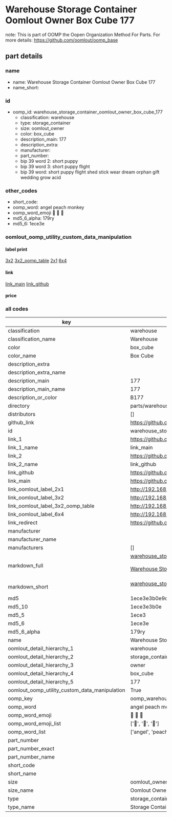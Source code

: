 # Warehouse Storage Container Oomlout Owner Box Cube 177  

note: This is part of OOMP the Oopen Organization Method For Parts. For more details: https://github.com/oomlout/oomp_base

##  part details
  







### name
* name: Warehouse Storage Container Oomlout Owner Box Cube 177
* name_short: 
### id
* oomp_id: warehouse_storage_container_oomlout_owner_box_cube_177
  * classification: warehouse
  * type: storage_container
  * size: oomlout_owner
  * color: box_cube
  * description_main: 177
  * description_extra: 
  * manufacturer: 
  * part_number: 
  * bip 39 word 2: short puppy
  * bip 39 word 3: short puppy flight
  * bip 39 word: short puppy flight shed stick wear dream orphan gift wedding grow acid

### other_codes
* short_code: 
* oomp_word: angel peach monkey
* oomp_word_emoji :angel: :peach: :monkey:
* md5_6_alpha: 179ry
* md5_6: 1ece3e






### oomlout_oomp_utility_custom_data_manipulation
#### label print
[3x2](http://192.168.1.245:1112/?label=oomp%20179ry)
[3x2_oomp_table](http://192.168.1.108:1112/?label=oomp%20179ry)
[2x1](http://192.168.1.242:1112/?label=oomp%20179ry)
[6x4](http://192.168.1.55:1112/?label=oomp%20179ry)    

#### link

[link_main](https://github.com/oomlout/oomlout_oomp_version_1_messy/tree/main/parts/warehouse_storage_container_oomlout_owner_box_cube_177) [link_github](https://github.com/oomlout/oomlout_oomp_version_1_messy/tree/main/parts/warehouse_storage_container_oomlout_owner_box_cube_177)                             

#### price







### all codes 
| key | value |  
| --- | --- |  
| classification | warehouse |  
| classification_name | Warehouse |  
| color | box_cube |  
| color_name | Box Cube |  
| description_extra |  |  
| description_extra_name |  |  
| description_main | 177 |  
| description_main_name | 177 |  
| description_or_color | B177 |  
| directory | parts/warehouse_storage_container_oomlout_owner_box_cube_177 |  
| distributors | [] |  
| github_link | https://github.com/oomlout/oomlout_oomp_part_src/tree/main/parts/warehouse_storage_container_oomlout_owner_box_cube_177 |  
| id | warehouse_storage_container_oomlout_owner_box_cube_177 |  
| link_1 | https://github.com/oomlout/oomlout_oomp_version_1_messy/tree/main/parts/warehouse_storage_container_oomlout_owner_box_cube_177 |  
| link_1_name | link_main |  
| link_2 | https://github.com/oomlout/oomlout_oomp_version_1_messy/tree/main/parts/warehouse_storage_container_oomlout_owner_box_cube_177 |  
| link_2_name | link_github |  
| link_github | https://github.com/oomlout/oomlout_oomp_version_1_messy/tree/main/parts/warehouse_storage_container_oomlout_owner_box_cube_177 |  
| link_main | https://github.com/oomlout/oomlout_oomp_version_1_messy/tree/main/parts/warehouse_storage_container_oomlout_owner_box_cube_177 |  
| link_oomlout_label_2x1 | http://192.168.1.242:1112/?label=oomp%20179ry |  
| link_oomlout_label_3x2 | http://192.168.1.245:1112/?label=oomp%20179ry |  
| link_oomlout_label_3x2_oomp_table | http://192.168.1.108:1112/?label=oomp%20179ry |  
| link_oomlout_label_6x4 | http://192.168.1.55:1112/?label=oomp%20179ry |  
| link_redirect | https://github.com/oomlout/oomlout_oomp_version_1_messy/tree/main/parts/warehouse_storage_container_oomlout_owner_box_cube_177 |  
| manufacturer |  |  
| manufacturer_name |  |  
| manufacturers | [] |  
| markdown_full | [warehouse_storage_container_oomlout_owner_box_cube_177](none)<br>[](none)<br>[Warehouse Storage Container Oomlout Owner Box Cube 177](none)<br><br> |  
| markdown_short | [warehouse_storage_container_oomlout_owner_box_cube_177](none)<br><br> |  
| md5 | 1ece3e3b0e9cc853e1eadc54b1eb8636 |  
| md5_10 | 1ece3e3b0e |  
| md5_5 | 1ece3 |  
| md5_6 | 1ece3e |  
| md5_6_alpha | 179ry |  
| name | Warehouse Storage Container Oomlout Owner Box Cube 177 |  
| oomlout_detail_hierarchy_1 | warehouse |  
| oomlout_detail_hierarchy_2 | storage_container |  
| oomlout_detail_hierarchy_3 | owner |  
| oomlout_detail_hierarchy_4 | box_cube |  
| oomlout_detail_hierarchy_5 | 177 |  
| oomlout_oomp_utility_custom_data_manipulation | True |  
| oomp_key | oomp_warehouse_storage_container_oomlout_owner_box_cube_177 |  
| oomp_word | angel peach monkey |  
| oomp_word_emoji | :angel: :peach: :monkey: |  
| oomp_word_emoji_list | [':angel:', ':peach:', ':monkey:'] |  
| oomp_word_list | ['angel', 'peach', 'monkey'] |  
| part_number |  |  
| part_number_exact |  |  
| part_number_name |  |  
| short_code |  |  
| short_name |  |  
| size | oomlout_owner |  
| size_name | Oomlout Owner |  
| type | storage_container |  
| type_name | Storage Container |  
